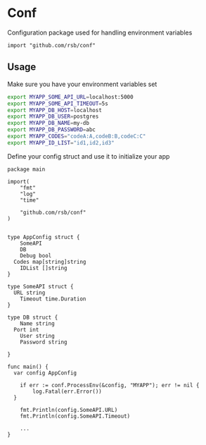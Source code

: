 # Conf
Configuration package used for handling environment variables


```
import "github.com/rsb/conf"
```

## Usage
Make sure you have your environment variables set

```bash
export MYAPP_SOME_API_URL=localhost:5000
export MYAPP_SOME_API_TIMEOUT=5s
export MYAPP_DB_HOST=localhost
export MYAPP_DB_USER=postgres
export MYAPP_DB_NAME=my-db
export MYAPP_DB_PASSWORD=abc
export MYAPP_CODES="codeA:A,codeB:B,codeC:C"
export MYAPP_ID_LIST="id1,id2,id3"
```


Define your config struct and use it to initialize your app

```
package main

import(
	"fmt"
	"log"
	"time"
	
	"github.com/rsb/conf"
)


type AppConfig struct {
	SomeAPI
	DB
	Debug bool
  Codes map[string]string
	IDList []string
}

type SomeAPI struct {
  URL string	
	Timeout time.Duration
}

type DB struct {
	Name string
  Port int	
	User string
	Password string
  	
}

func main() {
  var config AppConfig	

	if err := conf.ProcessEnv(&config, "MYAPP"); err != nil {
		log.Fatal(err.Error())
  }
  
	fmt.Println(config.SomeAPI.URL)
	fmt.Println(config.SomeAPI.Timeout)

	...
}

```